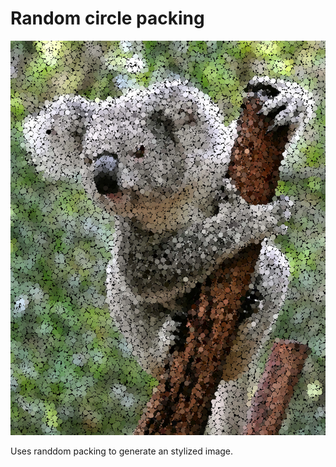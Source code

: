 # Random circle packing

![A koala made of circles](https://github.com/michbogos/ranpack/blob/main/res.png?raw=true)

Uses randdom packing to generate an stylized image.